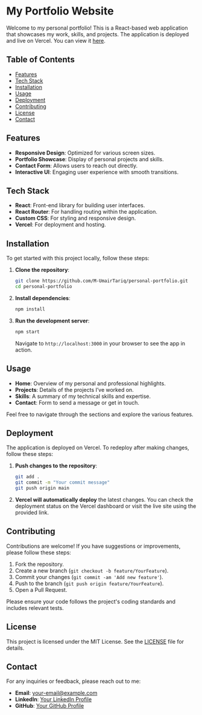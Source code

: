 # My Portfolio Website

Welcome to my personal portfolio! This is a React-based web application that showcases my work, skills, and projects. The application is deployed and live on Vercel. You can view it [here](https://personal-portfolio-five-livid.vercel.app/).

## Table of Contents

- [Features](#features)
- [Tech Stack](#tech-stack)
- [Installation](#installation)
- [Usage](#usage)
- [Deployment](#deployment)
- [Contributing](#contributing)
- [License](#license)
- [Contact](#contact)

## Features

- **Responsive Design**: Optimized for various screen sizes.
- **Portfolio Showcase**: Display of personal projects and skills.
- **Contact Form**: Allows users to reach out directly.
- **Interactive UI**: Engaging user experience with smooth transitions.

## Tech Stack

- **React**: Front-end library for building user interfaces.
- **React Router**: For handling routing within the application.
- **Custom CSS**: For styling and responsive design.
- **Vercel**: For deployment and hosting.

## Installation

To get started with this project locally, follow these steps:

1. **Clone the repository**:

    ```bash
    git clone https://github.com/M-UmairTariq/personal-portfolio.git
    cd personal-portfolio
    ```

2. **Install dependencies**:

    ```bash
    npm install
    ```

3. **Run the development server**:

    ```bash
    npm start
    ```

    Navigate to `http://localhost:3000` in your browser to see the app in action.

## Usage

- **Home**: Overview of my personal and professional highlights.
- **Projects**: Details of the projects I’ve worked on.
- **Skills**: A summary of my technical skills and expertise.
- **Contact**: Form to send a message or get in touch.

Feel free to navigate through the sections and explore the various features.

## Deployment

The application is deployed on Vercel. To redeploy after making changes, follow these steps:

1. **Push changes to the repository**:

    ```bash
    git add .
    git commit -m "Your commit message"
    git push origin main
    ```

2. **Vercel will automatically deploy** the latest changes. You can check the deployment status on the Vercel dashboard or visit the live site using the provided link.

## Contributing

Contributions are welcome! If you have suggestions or improvements, please follow these steps:

1. Fork the repository.
2. Create a new branch (`git checkout -b feature/YourFeature`).
3. Commit your changes (`git commit -am 'Add new feature'`).
4. Push to the branch (`git push origin feature/YourFeature`).
5. Open a Pull Request.

Please ensure your code follows the project's coding standards and includes relevant tests.

## License

This project is licensed under the MIT License. See the [LICENSE](LICENSE) file for details.

## Contact

For any inquiries or feedback, please reach out to me:

- **Email**: [your-email@example.com](mailto:mohammadumair.dev@gmail.com)
- **LinkedIn**: [Your LinkedIn Profile](https://www.linkedin.com/in/m-umairtariq)
- **GitHub**: [Your GitHub Profile](https://github.com/M-UmairTariq)

